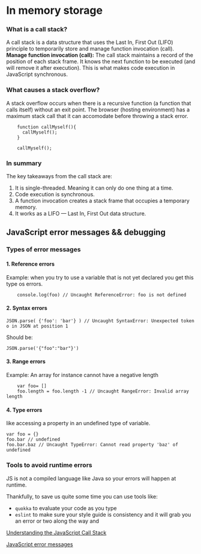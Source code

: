 # In memory storage

### What is a call stack?

A call stack is a data structure that uses the Last In, First Out (LIFO) principle to temporarily store and manage function invocation (call).
**Manage function invocation (call):** The call stack maintains a record of the position of each stack frame. It knows the next function to be executed (and will remove it after execution). This is what makes code execution in JavaScript synchronous.

### What causes a stack overflow?

A stack overflow occurs when there is a recursive function (a function that calls itself) without an exit point. The browser (hosting environment) has a maximum stack call that it can accomodate before throwing a stack error.
```
    function callMyself(){
      callMyself();
    }

    callMyself();
```
### In summary

The key takeaways from the call stack are:

1. It is single-threaded. Meaning it can only do one thing at a time.
2. Code execution is synchronous.
3. A function invocation creates a stack frame that occupies a temporary memory.
4. It works as a LIFO — Last In, First Out data structure.

## JavaScript error messages && debugging

### Types of error messages

#### 1. Reference errors

Example: when you try to use a variable that is not yet declared you get this type os errors.
```
    console.log(foo) // Uncaught ReferenceError: foo is not defined
```
#### 2. Syntax errors

```
JSON.parse( {'foo': 'bar'} ) // Uncaught SyntaxError: Unexpected token o in JSON at position 1
```
Should be:
```
JSON.parse('{"foo":"bar"}')
```
#### 3. Range errors

Example: An array for instance cannot have a negative length
```
    var foo= []
    foo.length = foo.length -1 // Uncaught RangeError: Invalid array length
```
#### 4. Type errors

like accessing a property in an undefined type of variable.
```
var foo = {}
foo.bar // undefined
foo.bar.baz // Uncaught TypeError: Cannot read property 'baz' of undefined
```
### Tools to avoid runtime errors

JS is not a compiled language like Java so your errors will happen at runtime.

Thankfully, to save us quite some time you can use tools like:

- ```quokka``` to evaluate your code as you type
- ```eslint``` to make sure your style guide is consistency and it will grab you an error or two along the way and

[Understanding the JavaScript Call Stack](https://medium.freecodecamp.org/understanding-the-javascript-call-stack-861e41ae61d4)

[JavaScript error messages](https://codeburst.io/javascript-error-messages-debugging-d23f84f0ae7c)
